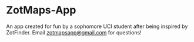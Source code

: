 # ZotMaps-App

An app created for fun by a sophomore UCI student after being inspired by ZotFinder. Email zotmapsapp@gmail.com for questions!
